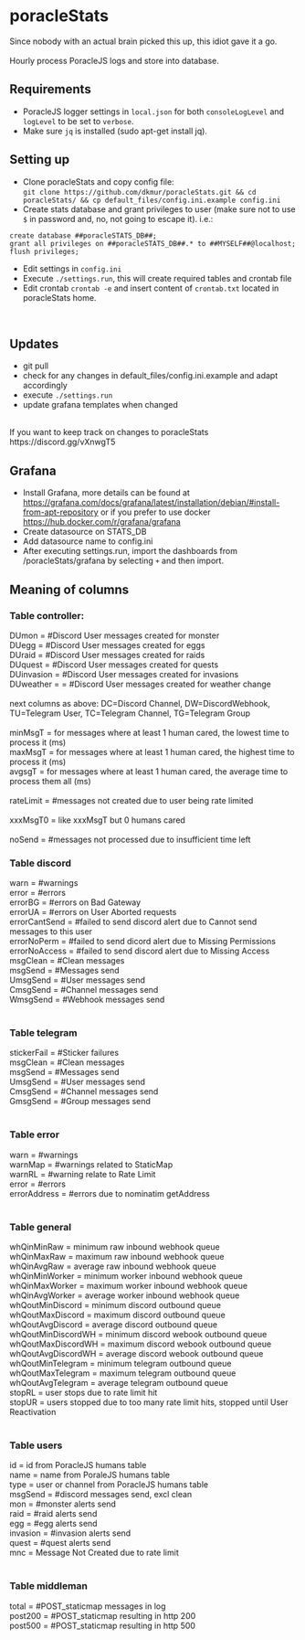 # poracleStats

Since nobody with an actual brain picked this up, this idiot gave it a go. <BR>
<BR>
Hourly process PoracleJS logs and store into database.<BR>

## Requirements
- PoracleJS logger settings in ``local.json`` for both ``consoleLogLevel`` and ``logLevel`` to be set to ``verbose``.<BR>
- Make sure ``jq`` is installed (sudo apt-get install jq).<BR>

## Setting up

- Clone poracleStats and copy config file: <br>``git clone https://github.com/dkmur/poracleStats.git && cd poracleStats/ && cp default_files/config.ini.example config.ini``
- Create stats database and grant privileges to user (make sure not to use ``$`` in password and, no, not going to escape it). i.e.:  
```
create database ##poracleSTATS_DB##;
grant all privileges on ##poracleSTATS_DB##.* to ##MYSELF##@localhost;
flush privileges;
```  
- Edit settings in ``config.ini``
- Execute ``./settings.run``, this will create required tables and crontab file
- Edit crontab ``crontab -e`` and insert content of ``crontab.txt`` located in poracleStats home.
<BR>

## Updates
- git pull
- check for any changes in default_files/config.ini.example and adapt accordingly
- execute ``./settings.run`` 
- update grafana templates when changed
<BR>
If you want to keep track on changes to poracleStats https://discord.gg/vXnwgT5

## Grafana
- Install Grafana, more details can be found at https://grafana.com/docs/grafana/latest/installation/debian/#install-from-apt-repository or if you prefer to use docker <https://hub.docker.com/r/grafana/grafana>
- Create datasource on STATS_DB
- Add datasource name to config.ini
- After executing settings.run, import the dashboards from /poracleStats/grafana by selecting ``+`` and then import.

##  Meaning of columns
### Table controller:
DUmon  = #Discord User messages created for monster<BR>
DUegg  = #Discord User messages created for eggs<BR>
DUraid  = #Discord User messages created for raids<BR>
DUquest  = #Discord User messages created for quests<BR>
DUinvasion  = #Discord User messages created for invasions<BR>
DUweather =  = #Discord User messages created for weather change<BR>
<BR>
next columns as above: DC=Discord Channel, DW=DiscordWebhook, TU=Telegram User, TC=Telegram Channel, TG=Telegram Group<BR>
<BR>
minMsgT = for messages where at least 1 human cared, the lowest time to process it (ms)<BR>
maxMsgT = for messages where at least 1 human cared, the highest time to process it (ms)<BR>
avgsgT = for messages where at least 1 human cared, the average time to process them all (ms)<BR>
<BR>
rateLimit = #messages not created due to user being rate limited<BR>
<BR>
xxxMsgT0 = like xxxMsgT but 0 humans cared<BR>
<BR>
noSend = #messages not processed due to insufficient time left
<BR>
### Table discord
warn = #warnings<BR>
error = #errors<BR>
errorBG = #errors on Bad Gateway<BR>
errorUA = #errors on User Aborted requests<BR>
errorCantSend = #failed to send discord alert due to Cannot send messages to this user<BR>
errorNoPerm = #failed to send dicord alert due to Missing Permissions<BR>
errorNoAccess = #failed to send discord alert due to Missing Access<BR> 
msgClean = #Clean messages<BR>
msgSend = #Messages send<BR>
UmsgSend = #User messages send<BR>
CmsgSend = #Channel messages send<BR>
WmsgSend = #Webhook messages send<BR>
<BR>
### Table telegram
stickerFail = #Sticker failures<BR>
msgClean = #Clean messages<BR>
msgSend = #Messages send<BR>
UmsgSend = #User messages send<BR>
CmsgSend = #Channel messages send<BR>
GmsgSend = #Group messages send<BR>
<BR>
### Table error
warn = #warnings<BR>
warnMap = #warnings related to StaticMap<BR>
warnRL = #warning relate to Rate Limit<BR>
error = #errors<BR>
errorAddress = #errors due to nominatim getAddress<BR>
<BR>
### Table general
whQinMinRaw = minimum raw inbound webhook queue<BR>
whQinMaxRaw = maximum raw inbound webhook queue<BR>
whQinAvgRaw = average raw inbound webhook queue<BR>
whQinMinWorker = minimum worker inbound webhook queue<BR>
whQinMaxWorker = maximum worker inbound webhook queue<BR>
whQinAvgWorker = average worker inbound webhook queue<BR>
whQoutMinDiscord = minimum discord outbound queue<BR>
whQoutMaxDiscord = maximum discord outbound queue<BR>
whQoutAvgDiscord = average discord outbound queue<BR>
whQoutMinDiscordWH = minimum discord webook outbound queue<BR>
whQoutMaxDiscordWH = maximum discord webook outbound queue<BR>
whQoutAvgDiscordWH = average discord webook outbound queue<BR>
whQoutMinTelegram = minimum telegram outbound queue<BR>
whQoutMaxTelegram = maximum telegram outbound queue<BR>
whQoutAvgTelegram = average telegram outbound queue<BR>
stopRL = user stops due to rate limit hit<BR>
stopUR = users stopped due to too many rate limit hits, stopped until User Reactivation<BR>
<BR>
### Table users
id = id from PoracleJS humans table<BR>
name = name from PoraleJS humans table<BR>
type = user or channel from PoracleJS humans table<BR>
msgSend = #discord messages send, excl clean<BR>
mon = #monster alerts send<BR>
raid = #raid alerts send<BR>
egg = #egg alerts send<BR>
invasion = #invasion alerts send<BR>
quest = #quest alerts send<BR>
mnc = Message Not Created due to rate limit<BR>
<BR>
### Table middleman
total = #POST_staticmap messages in log<BR>
post200 = #POST_staticmap resulting in http 200<BR>
post500 = #POST_staticmap resulting in http 500<BR>
<BR>
